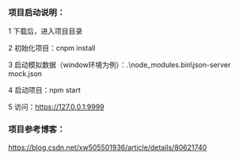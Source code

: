 ### 项目启动说明：

1 下载后，进入项目目录

2 初始化项目：cnpm install

3 启动模拟数据（window环境为例）：.\node_modules\.bin\json-server mock.json

4 启动项目：npm start

5 访问：https://127.0.0.1:9999

### 项目参考博客：
https://blog.csdn.net/xw505501936/article/details/80621740
